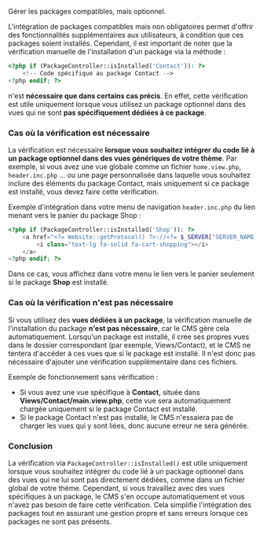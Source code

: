 Gérer les packages compatibles, mais optionnel.

L'intégration de packages compatibles mais non obligatoires permet d'offrir des fonctionnalités supplémentaires aux utilisateurs, à condition que ces packages soient installés. Cependant, il est important de noter que la vérification manuelle de l'installation d'un package via la méthode :
```php
<?php if (PackageController::isInstalled('Contact')): ?>
    <!-- Code spécifique au package Contact -->
<?php endif; ?>
```
n'est **nécessaire que dans certains cas précis**. En effet, cette vérification est utile uniquement lorsque vous utilisez un package optionnel dans des vues qui ne sont **pas spécifiquement dédiées à ce package**.

### Cas où la vérification est nécessaire
La vérification est nécessaire **lorsque vous souhaitez intégrer du code lié à un package optionnel dans des vues génériques de votre thème**. Par exemple, si vous avez une vue globale comme un fichier `home.view.php`, `header.inc.php` ... ou une page personnalisée dans laquelle vous souhaitez inclure des éléments du package Contact, mais uniquement si ce package est installé, vous devez faire cette vérification.

Exemple d'intégration dans votre menu de navigation `header.inc.php` du lien menant vers le panier du package Shop :
```php
<?php if (PackageController::isInstalled('Shop')): ?>
    <a href="<?= Website::getProtocol() ?>://<?= $_SERVER['SERVER_NAME'] ?><?= EnvManager::getInstance()->getValue('PATH_SUBFOLDER') ?>shop/cart">
        <i class="text-lg fa-solid fa-cart-shopping"></i>
    </a>
<?php endif; ?>
```
Dans ce cas, vous affichez dans votre menu le lien vers le panier seulement si le package **Shop** est installé.

### Cas où la vérification n'est pas nécessaire

Si vous utilisez des **vues dédiées à un package**, la vérification manuelle de l'installation du package **n'est pas nécessaire**, car le CMS gère cela automatiquement. Lorsqu'un package est installé, il crée ses propres vues dans le dossier correspondant (par exemple, Views/Contact), et le CMS ne tentera d'accéder à ces vues que si le package est installé. Il n'est donc pas nécessaire d'ajouter une vérification supplémentaire dans ces fichiers.

Exemple de fonctionnement sans vérification :
- Si vous avez une vue spécifique à **Contact**, située dans **Views/Contact/main.view.php**, cette vue sera automatiquement chargée uniquement si le package Contact est installé.
- Si le package Contact n'est pas installé, le CMS n'essaiera pas de charger les vues qui y sont liées, donc aucune erreur ne sera générée.

### Conclusion
La vérification via `PackageController::isInstalled()` est utile uniquement lorsque vous souhaitez intégrer du code lié à un package optionnel dans des vues qui ne lui sont pas directement dédiées, comme dans un fichier global de votre thème. Cependant, si vous travaillez avec des vues spécifiques à un package, le CMS s'en occupe automatiquement et vous n'avez pas besoin de faire cette vérification. Cela simplifie l'intégration des packages tout en assurant une gestion propre et sans erreurs lorsque ces packages ne sont pas présents.